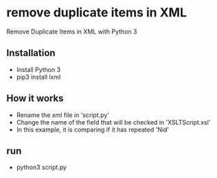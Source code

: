 # remove duplicate items in XML

Remove Duplicate Items in XML with Python 3

## Installation
- Install Python 3
- pip3 install lxml

## How it works
- Rename the xml file in 'script.py'
- Change the name of the field that will be checked in 'XSLTScript.xsl'
- In this example, it is comparing if it has repeated 'Nid'

## run
- python3 script.py
